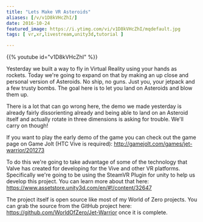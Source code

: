 ```yaml
---
title: "Lets Make VR Asteroids"
aliases: [/v/v1D8kVHcZhI/]
date: 2016-10-24
featured_image: https://i.ytimg.com/vi/v1D8kVHcZhI/mqdefault.jpg
tags: [ vr,xr,livestream,unity3d,tutorial ]

---
```


{{% youtube id="v1D8kVHcZhI" %}}

Yesterday we built a way to fly in Virtual Reality using your hands as rockets. Today we're going to expand on that by making an up close and personal version of Asteroids. No ship, no guns. Just you, your jetpack and a few trusty bombs. The goal here is to let you land on Asteroids and blow them up.

There is a lot that can go wrong here, the demo we made yesterday is already fairly dissorienting already and being able to land on an Asteroid itself and actually rotate in three dimensions is asking for trouble. We'll carry on though!

If you want to play the early demo of the game you can check out the game page on Game Jolt (HTC Vive is required): http://gamejolt.com/games/jet-warrior/201273

To do this we're going to take advantage of some of the technology that Valve has created for developing for the Vive and other VR platforms. Specifically we're going to be using the SteamVR Plugin for unity to help us develop this project. You can learn more about that here: https://www.assetstore.unity3d.com/en/#!/content/32647

The project itself is open source like most of my World of Zero projects. You can grab the source from the GitHub project here: https://github.com/WorldOfZero/Jet-Warrior once it is complete.